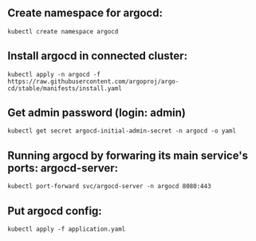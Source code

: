 ## Create namespace for argocd:
```
kubectl create namespace argocd
```

## Install argocd in connected cluster:
```
kubectl apply -n argocd -f https://raw.githubusercontent.com/argoproj/argo-cd/stable/manifests/install.yaml
```

## Get admin password (login: admin)
```
kubectl get secret argocd-initial-admin-secret -n argocd -o yaml
```

## Running argocd by forwaring its main service's ports: argocd-server:
```
kubectl port-forward svc/argocd-server -n argocd 8080:443
```

## Put argocd config:
```
kubectl apply -f application.yaml
```
